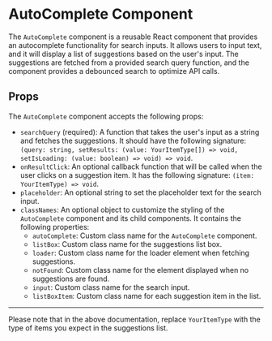 # AutoComplete Component

The `AutoComplete` component is a reusable React component that provides an autocomplete functionality for search inputs. It allows users to input text, and it will display a list of suggestions based on the user's input. The suggestions are fetched from a provided search query function, and the component provides a debounced search to optimize API calls.

## Props

The `AutoComplete` component accepts the following props:

- `searchQuery` (required): A function that takes the user's input as a string and fetches the suggestions. It should have the following signature: `(query: string, setResults: (value: YourItemType[]) => void, setIsLoading: (value: boolean) => void) => void`.
- `onResultClick`: An optional callback function that will be called when the user clicks on a suggestion item. It has the following signature: `(item: YourItemType) => void`.
- `placeholder`: An optional string to set the placeholder text for the search input.
- `classNames`: An optional object to customize the styling of the `AutoComplete` component and its child components. It contains the following properties:
  - `autoComplete`: Custom class name for the `AutoComplete` component.
  - `listBox`: Custom class name for the suggestions list box.
  - `loader`: Custom class name for the loader element when fetching suggestions.
  - `notFound`: Custom class name for the element displayed when no suggestions are found.
  - `input`: Custom class name for the search input.
  - `listBoxItem`: Custom class name for each suggestion item in the list.

---

Please note that in the above documentation, replace `YourItemType` with the type of items you expect in the suggestions list.

